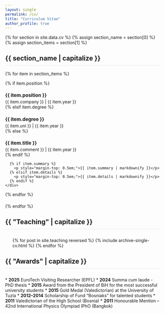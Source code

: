```yaml
---
layout: single
permalink: /cv/
title: "Curriculum Vitae"
author_profile: true
---
```


{% for section in site.data.cv %}
{% assign section_name = section[0] %}
{% assign section_items = section[1] %}

<div class="cv-section" style="margin-bottom: 2em;">

  <h2 style="border-bottom: 1px solid #e5e5e5; padding-bottom: 0.5em;">{{ section_name | capitalize }}</h2>

  {% for item in section_items %}
    <div style="margin-bottom: 1.5em; page-break-inside: avoid;">
      {% if item.position %}
        <h3 style="margin-bottom: 0.2em; font-size: 1.1em;"><b>{{ item.position }}</b></h3>
        <p class="page__meta" style="margin: 0;">{{ item.company }} | {{ item.year }}</p>
      {% elsif item.degree %}
        <h3 style="margin-bottom: 0.2em; font-size: 1.1em;"><b>{{ item.degree }}</b></h3>
        <p class="page__meta" style="margin: 0;">{{ item.uni }} | {{ item.year }}</p>
      {% else %}
         <h3 style="margin-bottom: 0.2em; font-size: 1.1em;"><b>{{ item.title }}</b></h3>
         <p class="page__meta" style="margin: 0;">{{ item.comment }} | {{ item.year }}</p>
      {% endif %}
      
      {% if item.summary %}
        <p style="margin-top: 0.5em;">{{ item.summary | markdownify }}</p>
      {% elsif item.details %}
        <p style="margin-top: 0.5em;">{{ item.details | markdownify }}</p>
      {% endif %}
    </div>
  {% endfor %}

</div>

{% endfor %}

 
<div class="cv-section" style="margin-bottom: 2em;">
  <h2 style="border-bottom: 1px solid #e5e5e5; padding-bottom: 0.5em;">{{ "Teaching" | capitalize }}</h2>
</div>
  <ul>{% for post in site.teaching reversed %}
    {% include archive-single-cv.html %}
  {% endfor %}</ul>

<div class="cv-section" style="margin-bottom: 2em;">
  <h2 style="border-bottom: 1px solid #e5e5e5; padding-bottom: 0.5em;">{{ "Awards" | capitalize }}</h2>
</div>
  * <b>2025</b> EuroTech Visiting Researcher (EPFL)
  * <b>2024</b> Summa cum laude - PhD thesis
  * <b>2015</b> Award from the President of BiH for the most successful university students
  * <b>2015</b> Gold Medal (Valedictorian) at the University of Tuzla
  * <b>2012–2014</b> Scholarship of Fund “Bosniaks” for talented students
  * <b>2011</b> Valedictorian of the High School (Bosnia)
  * <b>2011</b> Honourable Mention – 42nd International Physics Olympiad IPhO (Bangkok)
  
